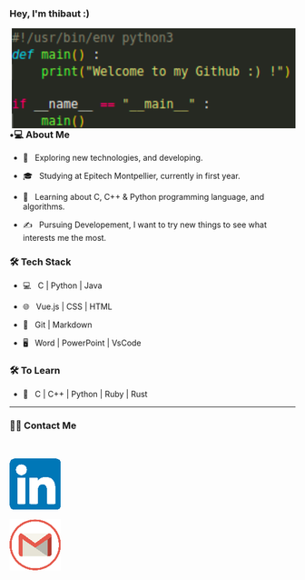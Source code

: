 ### Hey, I'm thibaut :)

<img align='right' src="includes/welcome.png" width="500">

<h3> •💻 About Me </h3>



- 🤔 &nbsp; Exploring new technologies, and developing.

- 🎓 &nbsp; Studying at Epitech Montpellier, currently in first year.

- 🌱 &nbsp; Learning about C, C++ & Python programming language, and algorithms.

- ✍️ &nbsp; Pursuing Developement, I want to try new things to see what interests me the most.



<h3>🛠 Tech Stack</h3>



- 💻 &nbsp; C | Python | Java

- 🌐 &nbsp; Vue.js | CSS | HTML

- 🔧 &nbsp; Git | Markdown

- 🖥 &nbsp; Word | PowerPoint | VsCode


<!--

- 🛢 &nbsp; MySQL### Hey, I'm Alan ;)

<img align='right' src="assets/Welcome.png" width="500">

<h3> 👨🏻•💻 About Me </h3>



- 🤔 &nbsp; Exploring new technologies, and developing.

- 🎓 &nbsp; Studying at Epitech Montpellier, currently in first year.

- 🌱 &nbsp; Learning about Rust programming language, and algorithms.

- ✍️ &nbsp; Pursuing Developement, I want to try new things to see what interests me the most.



<h3>🛠 Tech Stack</h3>



- 💻 &nbsp; C | Python

- 🌐 &nbsp; HTML | CSS | Vue.js

<!--

- 🛢 &nbsp; MySQL

- 🔧 &nbsp; Git | Markdown

- 🖥 &nbsp; Word | Excel | PowerPoint | Photoshop

-->



<h3>🛠 To Learn</h3>

- 🔧 &nbsp; C | C++ | Python | Ruby | Rust

<hr>

<h3> 🤝🏻 Contact Me </h3>

<br>



<p align="center">

<a href="https://www.linkedin.com/in/thibaut-tavernier-b20841260"><img alt="LinkedIn" src="includes/Linkedin.png"></a>

<a href="tavernierthibaut34@gmail.com"><img alt="Email" src="includes/Mail.png"></a>

</p>
